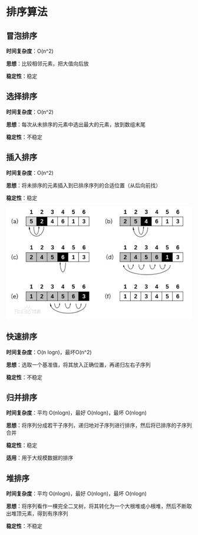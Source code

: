 # 排序算法

## 冒泡排序

**时间复杂度**：O(n^2)

**思想**：比较相邻元素，把大值向后放

**稳定性**：稳定

## 选择排序

**时间复杂度**：O(n^2)

**思想**：每次从未排序的元素中选出最大的元素，放到数组末尾

**稳定性**：不稳定

## 插入排序

**时间复杂度**：O(n^2)

**思想**：将未排序的元素插入到已排序序列的合适位置（从后向前找）

**稳定性**：稳定

![](https://raw.githubusercontent.com/Jia1201/pic/main/20230417210838.png)

## 快速排序

**时间复杂度**：O(n logn)，最坏O(n^2)

**思想**：选取一个基准值，将其放入正确位置，再递归左右子序列

**稳定性**：不稳定

## 归并排序

**时间复杂度**：平均 O(nlogn)，最好 O(nlogn)，最坏 O(nlogn)

**思想**：将序列分成若干子序列，递归地对子序列进行排序，然后将已排序的子序列合并

**稳定性**：稳定

**适用**：用于大规模数据的排序

## 堆排序

**时间复杂度**：平均 O(nlogn)，最好 O(nlogn)，最坏 O(nlogn)

**思想**：将序列看作一棵完全二叉树，将其转化为一个大根堆或小根堆，然后不断取出堆顶元素，得到有序序列

**稳定性**：不稳定 

